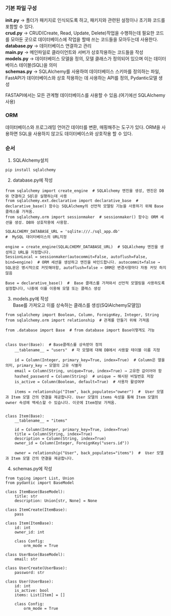 ### 기본 파일 구성
**__init__.py** → 폴더가 패키지로 인식되도록 하고, 패키지와 관련된 설정이나 초기화 코드를 포함할 수 있다. <br>
**crud.py** → CRUD(Create, Read, Update, Delete)작업을 수행하는데 필요한 코드를 모아둔 곳으로 데이터베이스에 작업을 할때 쓰는 코드들을 모아두는데 사용한다. <br>
**database.py** → 데이터베이스 연결하고 관리 <br>
**main.py** → 메인파일로 클라이언트와 서버가 상호작용하는 코드들을 작성 <br>
**models.py** → 데이터베이스 모델을 정의, 모델 클래스가 정의되어 있으며 이는 데이터베이스 테이블(SQL)을 의미 <br>
**schemas.py** → SQLAlchemy를 사용하여 데이터베이스 스키마를 정의하는 파일, FastAPI가 데이터베이스와 상호 작용하는 데 사용하는 API를 정의, Pydantic모델 생성<br>


FASTAPI에서는 모든 관계형 데이터베이스를 사용할 수 있음.(여기에선 SQLAlchemy사용)

### ORM
데이터베이스와 프로그래밍 언어간 데이터를 변환, 매핑해주는 도구가 있다.
ORM을 사용하면 SQL을 사용하지 않고도 데이터베이스와 상호작용 할 수 있다.


### 순서
1. SQLAlchemy설치
```
pip install sqlalchemy
```

2. database.py에 작성
```
from sqlalchemy import create_engine  # SQLAlchemy 엔진을 생성, 엔진은 DB와 연결하고 SQl문 실행하는데 사용
from sqlalchemy.ext.declarative import declarative_base  # declarative_base() 함수는 SQLAlchemy의 선언적 모델링 기능을 사용하기 위해 Base 클래스를 가져옴.
from sqlalchemy.orm import sessionmaker  # sessionmaker() 함수는 ORM 세션을 생성. DB와 상호작용에 사용함.

SQLALCHEMY_DATABASE_URL = 'sqlite:///./sql_app.db'
#  MySQL 데이터베이스의 URL지정

engine = create_engine(SQLALCHEMY_DATABASE_URL)  # SQLAlchemy 엔진을 생성하고 URL을 지정합니다.
SessionLocal = sessionmaker(autocommit=False, autoflush=False, bind=engine)  # ORM 세션을 생성하고 엔진을 바인드합니다. autocommit=false → SQL문은 명시적으로 커밋해야함, autoflush=false → ORM은 변경사항마다 자동 커밋 하지않음

Base = declarative_base()  #  Base 클래스를 가져와서 선언적 모델링을 사용하도록 설정합니다, 나중에 이를 이용해 모델 또는 클래스 생성
```

3. models.py에 작성 <br>
Base를 가져오고 이를 상속하는 클래스를 생성(SQlAlchemy모델임)
```
from sqlalchemy import Boolean, Column, ForeignKey, Integer, String
from sqlalchemy.orm import relationship  # 관계를 만들기 위해 가져옴

from .database import Base  # from database import Base이렇게도 가능


class User(Base):  # Base클래스를 상속받아 정의
    __tablename__ = "users"  # 각 모델에 대해 DB에서 사용할 테이블 이름 지정

    id = Column(Integer, primary_key=True, index=True)  # Column은 열을 의미, primary_key → 모델의 고유 식별자
    email = Column(String, unique=True, index=True) → 고유한 값이어야 함
    hashed_password = Column(String)  # unique → 해시된 비밀번호 저장
    is_active = Column(Boolean, default=True)  # 사용자 활성여부

    items = relationship("Item", back_populates="owner")  #  User 모델과 Item 모델 간의 연결을 제공합니다. User 모델의 items 속성을 통해 Item 모델의 owner 속성에 액세스할 수 있습니다. 이곳에 Item정보 가져옴.


class Item(Base):
    __tablename__ = "items"

    id = Column(Integer, primary_key=True, index=True)
    title = Column(String, index=True)
    description = Column(String, index=True)
    owner_id = Column(Integer, ForeignKey("users.id"))

    owner = relationship("User", back_populates="items")  #  User 모델과 Item 모델 간의 연결을 제공합니다.
```

4. schemas.py에 작성 <br>
```
from typing import List, Union
from pydantic import BaseModel

class ItemBase(BaseModel):
    title: str
    description: Union[str, None] = None

class ItemCreate(ItemBase):
    pass

class Item(ItemBase):
    id: int
    owner_id: int

    class Config:
        orm_mode = True

class UserBase(BaseModel):
    email: str

class UserCreate(UserBase):
    password: str

class User(UserBase):
    id: int
    is_active: bool
    items: List[Item] = []

    class Config:
        orm_mode = True
```
